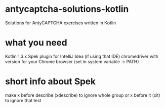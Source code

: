 # antycaptcha-solutions-kotlin
Solutions for AntyCAPTCHA exercises written in Kotlin

# what you need
Kotlin 1.3.x
Spek plugin for IntelliJ Idea (if using that IDE)
chromedriver with version for your Chrome browser (set in system variable -> PATH)

# short info about Spek
make x before describe (xdescribe) to ignore whole group or x before it (xit) to ignore that test  
